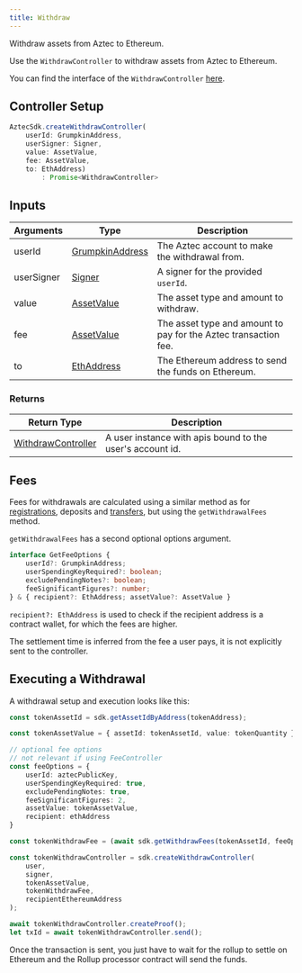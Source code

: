 ```yaml
---
title: Withdraw
---
```


Withdraw assets from Aztec to Ethereum.

Use the `WithdrawController` to withdraw assets from Aztec to Ethereum.

You can find the interface of the `WithdrawController` [here](types#withdraw-controller).

## Controller Setup

```ts
AztecSdk.createWithdrawController(
    userId: GrumpkinAddress, 
    userSigner: Signer, 
    value: AssetValue, 
    fee: AssetValue, 
    to: EthAddress)
        : Promise<WithdrawController>
```

## Inputs

| Arguments | Type | Description |
| --------- | ---- | ----------- |
| userId | [GrumpkinAddress](types/grumpkin-address) | The Aztec account to make the withdrawal from. |
| userSigner | [Signer](types/signer) | A signer for the provided `userId`. |
| value | [AssetValue](types/asset-value) | The asset type and amount to withdraw. |
| fee | [AssetValue](types/asset-value) | The asset type and amount to pay for the Aztec transaction fee. |
| to | [EthAddress](types/eth-address) | The Ethereum address to send the funds on Ethereum. |

### Returns

| Return Type | Description |
| --------- | ----------- |
| [WithdrawController](types/withdraw-controller) | A user instance with apis bound to the user's account id. |

## Fees

Fees for withdrawals are calculated using a similar method as for [registrations](register#calculating-fees), deposits and [transfers](transfer#transfer-fees), but using the `getWithdrawalFees` method.

`getWithdrawalFees` has a second optional options argument.

```ts
interface GetFeeOptions {
    userId?: GrumpkinAddress;
    userSpendingKeyRequired?: boolean;
    excludePendingNotes?: boolean;
    feeSignificantFigures?: number;
} & { recipient?: EthAddress; assetValue?: AssetValue }
```

`recipient?: EthAddress` is used to check if the recipient address is a contract wallet, for which the fees are higher.

The settlement time is inferred from the fee a user pays, it is not explicitly sent to the controller.

## Executing a Withdrawal

A withdrawal setup and execution looks like this:

```ts
const tokenAssetId = sdk.getAssetIdByAddress(tokenAddress);

const tokenAssetValue = { assetId: tokenAssetId, value: tokenQuantity };

// optional fee options
// not relevant if using FeeController
const feeOptions = {
    userId: aztecPublicKey,
    userSpendingKeyRequired: true,
    excludePendingNotes: true,
    feeSignificantFigures: 2,
    assetValue: tokenAssetValue,
    recipient: ethAddress
}

const tokenWithdrawFee = (await sdk.getWithdrawFees(tokenAssetId, feeOptions))[settlementTime];

const tokenWithdrawController = sdk.createWithdrawController(
    user,
    signer,
    tokenAssetValue,
    tokenWithdrawFee,
    recipientEthereumAddress
);

await tokenWithdrawController.createProof();
let txId = await tokenWithdrawController.send();
```

Once the transaction is sent, you just have to wait for the rollup to settle on Ethereum and the Rollup processor contract will send the funds.
